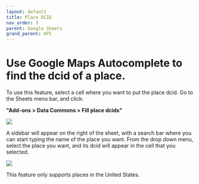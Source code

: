 ```yaml
---
layout: default
title: Place DCID
nav_order: 3
parent: Google Sheets
grand_parent: API
---
```


# Use Google Maps Autocomplete to find the dcid of a place.

To use this feature, select a cell where you want to put the place dcid. Go to the Sheets menu bar, and click:

**"Add-ons > Data Commons > Fill place dcids"**

![](/assets/images/sheets/sheets_menu_bar.png)

A sidebar will appear on the right of the sheet, with a search bar where you can start typing the name of the place you want. From the drop down menu, select the place you want, and its dcid will appear in the cell that you selected.

![](/assets/images/sheets/sheets_search_box.png)

This feature only supports places in the United States.